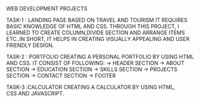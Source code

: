 WEB DEVELOPMENT PROJECTS

TASK-1 : LANDING PAGE BASED ON TRAVEL AND TOURISM IT REQUIRES BASIC KNOWLEDGE OF HTML AND CSS. THROUGH THIS PROJECT, I LEARNED TO CREATE COLUMN,DIVIDE SECTION AND ARRANGE ITEMS ETC..IN SHORT, IT HELPS IN CREATING VISUALLY APPEALING AND USER FRIENDLY DESIGN.

TASK-2 : PORTFOLIO CREATING A PERSONAL PORTFOLIO BY USING HTML AND CSS. IT CONSIST OF FOLLOWING: -> HEADER SECTION -> ABOUT SECTION -> EDUCATION SECTION -> SKILLS SECTION -> PROJECTS SECTION -> CONTACT SECTION -> FOOTER

TASK-3 :CALCULATOR CREATING A CALCULATOR BY USING HTML, CSS AND JAVASCRIPT.
